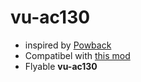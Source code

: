 # vu-ac130
* inspired by [Powback](https://github.com/EmulatorNexus/VU-Mods/tree/master/DrivableAC)
* Compatibel with [this mod](https://github.com/Maxinger15/VU-Killstreak)
* Flyable **vu-ac130**
